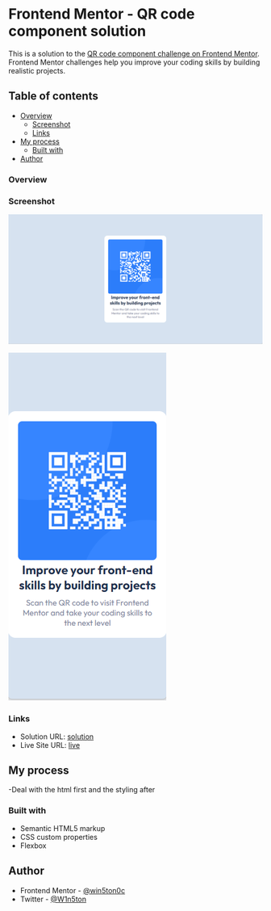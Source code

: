 # Frontend Mentor - QR code component solution

This is a solution to the [QR code component challenge on Frontend Mentor](https://www.frontendmentor.io/challenges/qr-code-component-iux_sIO_H). Frontend Mentor challenges help you improve your coding skills by building realistic projects. 

## Table of contents

- [Overview](#overview)
  - [Screenshot](#screenshot)
  - [Links](#links)
- [My process](#my-process)
  - [Built with](#built-with)
- [Author](#author)


### Overview

### Screenshot

![Desktop view](./screenshot.png)

![mobile view](image.png)

### Links

- Solution URL: [solution](https://github.com/win5ton0c/frontendmentor/tree/main/Frontend/qr-code-challenge)
- Live Site URL: [live](https://your-live-site-url.com)

## My process

-Deal with the html first and the styling after

### Built with

- Semantic HTML5 markup
- CSS custom properties
- Flexbox



## Author

- Frontend Mentor - [@win5ton0c](https://www.frontendmentor.io/profile/win5ton0c)
- Twitter - [@W1n5ton](https://www.twitter.com/@W1n5ton)



